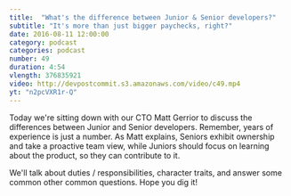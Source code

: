 ```yaml
---
title:  "What's the difference between Junior & Senior developers?"
subtitle: "It's more than just bigger paychecks, right?"
date: 2016-08-11 12:00:00
category: podcast
categories: podcast
number: 49
duration: 4:54
vlength: 376835921
video: http://devpostcommit.s3.amazonaws.com/video/c49.mp4
yt: "n2pcVXR1r-Q"
---
```


Today we're sitting down with our CTO Matt Gerrior to discuss the differences between Junior and Senior developers. Remember, years of experience is just a number. As Matt explains, Seniors exhibit ownership and take a proactive team view, while Juniors should focus on learning about the product, so they can contribute to it.

We'll talk about duties / responsibilities, character traits, and answer some common other common questions. Hope you dig it!
